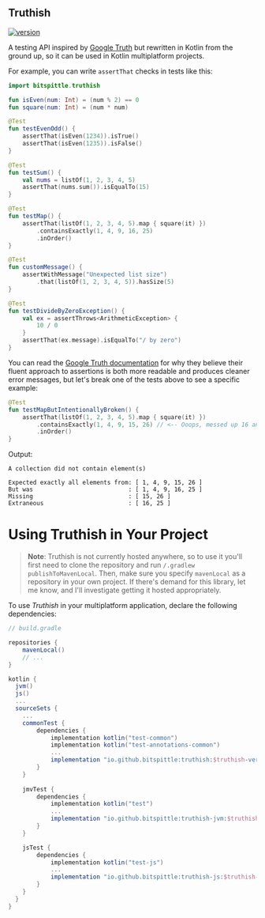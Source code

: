 ## Truthish

[![version](https://img.shields.io/badge/version-0.6.0-yellow.svg)](https://semver.org)

A testing API inspired by [Google Truth](https://github.com/google/truth) but
rewritten in Kotlin from the ground up, so it can be used in Kotlin
multiplatform projects.

For example, you can write `assertThat` checks in tests like this:

```kotlin
import bitspittle.truthish

fun isEven(num: Int) = (num % 2) == 0
fun square(num: Int) = (num * num)

@Test
fun testEvenOdd() {
    assertThat(isEven(1234)).isTrue()
    assertThat(isEven(1235)).isFalse()
}

@Test
fun testSum() {
    val nums = listOf(1, 2, 3, 4, 5)
    assertThat(nums.sum()).isEqualTo(15)
}

@Test
fun testMap() {
    assertThat(listOf(1, 2, 3, 4, 5).map { square(it) })
        .containsExactly(1, 4, 9, 16, 25)
        .inOrder()
}

@Test
fun customMessage() {
    assertWithMessage("Unexpected list size")
        .that(listOf(1, 2, 3, 4, 5)).hasSize(5)
}

@Test
fun testDivideByZeroException() {
    val ex = assertThrows<ArithmeticException> {
        10 / 0
    }
    assertThat(ex.message).isEqualTo("/ by zero")
}
```

You can read the [Google Truth documentation](https://truth.dev/) for why they
believe their fluent approach to assertions is both more readable and produces
cleaner error messages, but let's break one of the tests above to see a
specific example:

```kotlin
@Test
fun testMapButIntentionallyBroken() {
    assertThat(listOf(1, 2, 3, 4, 5).map { square(it) })
        .containsExactly(1, 4, 9, 15, 26) // <-- Ooops, messed up 16 and 25 here
        .inOrder()
}
```

Output:

```text
A collection did not contain element(s)

Expected exactly all elements from: [ 1, 4, 9, 15, 26 ]
But was                           : [ 1, 4, 9, 16, 25 ]
Missing                           : [ 15, 26 ]
Extraneous                        : [ 16, 25 ]
```

# Using Truthish in Your Project

> **Note**: Truthish is not currently hosted anywhere, so to use it you'll
first need to clone the repository and run `/.gradlew publishToMavenLocal`.
Then, make sure you specify `mavenLocal` as a repository in your own project.
If there's demand for this library, let me know, and I'll investigate getting
it hosted appropriately.

To use *Truthish* in your multiplatform application, declare the following
dependencies:

```groovy
// build.gradle

repositories {
    mavenLocal()
    // ...
}

kotlin {
  jvm()
  js()
  ...
  sourceSets {
    ...
    commonTest {
        dependencies {
            implementation kotlin("test-common")
            implementation kotlin("test-annotations-common")
            ...
            implementation "io.github.bitspittle:truthish:$truthish-version"
        }
    }
    
    jmvTest {
        dependencies {
            implementation kotlin("test")
            ...
            implementation "io.github.bitspittle:truthish-jvm:$truthish-version"
        }
    }

    jsTest {
        dependencies {
            implementation kotlin("test-js")
            ...
            implementation "io.github.bitspittle:truthish-js:$truthish-version"
        }
    }
  }
}
```